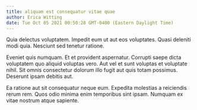 ```yaml
---
title: aliquam est consequatur vitae quae
author: Erica Witting
date: Tue Oct 05 2021 00:50:28 GMT-0400 (Eastern Daylight Time)
---
```

Quia delectus voluptatem. Impedit eum ut aut eos voluptates. Quasi deleniti modi quia. Nesciunt sed tenetur ratione.

 Eveniet quis numquam. Et et provident aspernatur. Corrupti saepe dicta voluptatem quo aliquid voluptas vero. Aut vel et sunt voluptas et voluptate nihil. Sit omnis consectetur dolorum illo fugit aut quis totam possimus. Deserunt ipsam debitis aut.

 Ea ratione aut sit consequatur neque eum. Expedita molestias a reiciendis rerum rem. Quos odio minima enim temporibus sint ipsam. Numquam ex vitae nostrum atque sapiente.